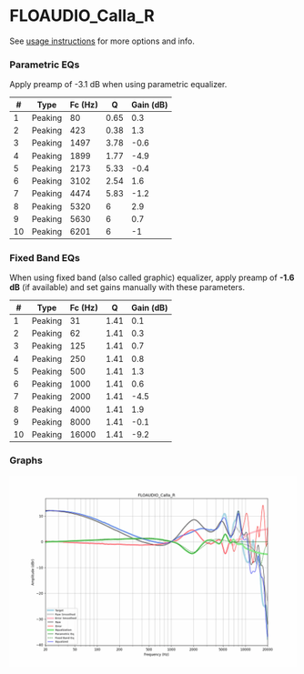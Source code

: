 # FLOAUDIO_Calla_R
See [usage instructions](https://github.com/jaakkopasanen/AutoEq#usage) for more options and info.

### Parametric EQs
Apply preamp of -3.1 dB when using parametric equalizer.

|   # | Type    |   Fc (Hz) |    Q |   Gain (dB) |
|-----|---------|-----------|------|-------------|
|   1 | Peaking |        80 | 0.65 |         0.3 |
|   2 | Peaking |       423 | 0.38 |         1.3 |
|   3 | Peaking |      1497 | 3.78 |        -0.6 |
|   4 | Peaking |      1899 | 1.77 |        -4.9 |
|   5 | Peaking |      2173 | 5.33 |        -0.4 |
|   6 | Peaking |      3102 | 2.54 |         1.6 |
|   7 | Peaking |      4474 | 5.83 |        -1.2 |
|   8 | Peaking |      5320 | 6    |         2.9 |
|   9 | Peaking |      5630 | 6    |         0.7 |
|  10 | Peaking |      6201 | 6    |        -1   |

### Fixed Band EQs
When using fixed band (also called graphic) equalizer, apply preamp of **-1.6 dB** (if available) and set gains manually with these parameters.

|   # | Type    |   Fc (Hz) |    Q |   Gain (dB) |
|-----|---------|-----------|------|-------------|
|   1 | Peaking |        31 | 1.41 |         0.1 |
|   2 | Peaking |        62 | 1.41 |         0.3 |
|   3 | Peaking |       125 | 1.41 |         0.7 |
|   4 | Peaking |       250 | 1.41 |         0.8 |
|   5 | Peaking |       500 | 1.41 |         1.3 |
|   6 | Peaking |      1000 | 1.41 |         0.6 |
|   7 | Peaking |      2000 | 1.41 |        -4.5 |
|   8 | Peaking |      4000 | 1.41 |         1.9 |
|   9 | Peaking |      8000 | 1.41 |        -0.1 |
|  10 | Peaking |     16000 | 1.41 |        -9.2 |

### Graphs
![](./FLOAUDIO_Calla_R.png)
